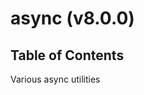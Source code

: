 # async (v8.0.0)

## Table of Contents



Various async utilities

<!-- Generated by documentation.js. Update this documentation by updating the source code. -->
